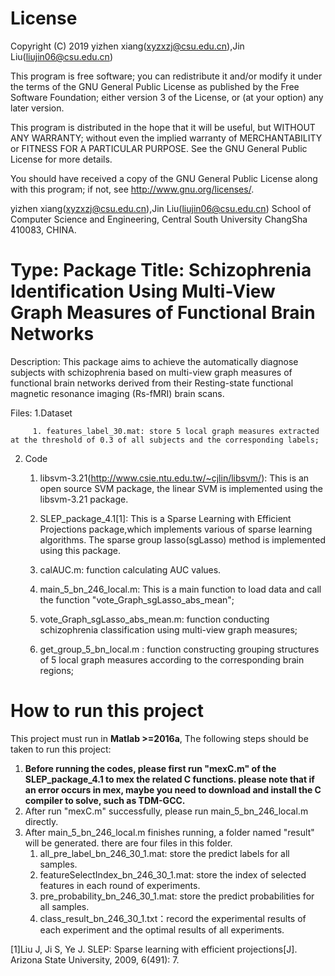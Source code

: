# License
Copyright (C) 2019 yizhen xiang(xyzxzj@csu.edu.cn),Jin Liu(liujin06@csu.edu.cn)

This program is free software; you can redistribute it and/or modify it under the terms of the GNU General Public License as published by the Free Software Foundation; either version 3 of the License, or (at your option) any later version.

This program is distributed in the hope that it will be useful, but WITHOUT ANY WARRANTY; without even the implied warranty of MERCHANTABILITY or FITNESS FOR A PARTICULAR PURPOSE. See the GNU General Public License for more details.

You should have received a copy of the GNU General Public License along with this program; if not, see http://www.gnu.org/licenses/.

yizhen xiang(xyzxzj@csu.edu.cn),Jin Liu(liujin06@csu.edu.cn) School of Computer Science and Engineering, Central South University ChangSha 410083, CHINA. 

# Type: Package Title: Schizophrenia Identification Using Multi-View Graph Measures of Functional Brain Networks
Description: This package aims to achieve the automatically diagnose subjects with schizophrenia based on multi-view graph measures of functional brain networks derived from their Resting-state functional magnetic resonance imaging (Rs-fMRI) brain scans.

Files: 1.Dataset

         1. features_label_30.mat: store 5 local graph measures extracted at the threshold of 0.3 of all subjects and the corresponding labels;

2. Code

   1. libsvm-3.21(http://www.csie.ntu.edu.tw/~cjlin/libsvm/): This is an open source SVM package, the linear SVM is implemented using the libsvm-3.21 package.

   2. SLEP_package_4.1[1]: This is a Sparse Learning with Efficient Projections package,which implements various of sparse learning algorithms. The sparse group lasso(sgLasso) method is implemented using this package.

   3. calAUC.m: function calculating AUC values.

   4. main_5_bn_246_local.m: This is a main function to load data and call the function "vote_Graph_sgLasso_abs_mean";

   5. vote_Graph_sgLasso_abs_mean.m: function conducting schizophrenia classification using multi-view graph measures;

   6. get_group_5_bn_local.m : function constructing grouping structures of 5 local graph measures according to the corresponding brain regions;

# How to run this project

This project must run in **Matlab >=2016a**, The following steps should be taken to run this project:
1. **Before running the codes, please first run "mexC.m" of the SLEP_package_4.1 to mex the related C functions. please note that if an error occurs in mex, maybe you need to download and install the C compiler to solve, such as TDM-GCC.**
2. After run "mexC.m" successfully, please run main_5_bn_246_local.m directly.
3. After main_5_bn_246_local.m finishes running, a folder named "result" will be generated. there are four files in this folder.
   1. all_pre_label_bn_246_30_1.mat: store the predict labels for all samples.
   2. featureSelectIndex_bn_246_30_1.mat: store the index of selected features in each round of experiments.
   3. pre_probability_bn_246_30_1.mat: store the predict probabilities for all samples.
   4. class_result_bn_246_30_1.txt：record the experimental results of each experiment and the optimal results of all experiments.
   

[1]Liu J, Ji S, Ye J. SLEP: Sparse learning with efficient projections[J]. Arizona State University, 2009, 6(491): 7.
